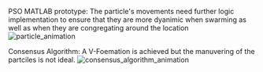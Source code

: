 PSO MATLAB prototype: 
The particle's movements need further logic implementation to ensure that they are more dyanimic when swarming as well as when they are congregating around the location
![particle_animation](https://github.com/Aya2Lati/Prototype/assets/124887142/887b63ac-0798-4f41-bec6-5e0387e645c1)

Consensus Algorithm:
A V-Foemation is achieved but the manuvering of the partciles is not ideal.
![consensus_algorithm_animation](https://github.com/Aya2Lati/Prototype/assets/124887142/a1eba8de-10f6-4476-9b62-9f95b7b8e431)

